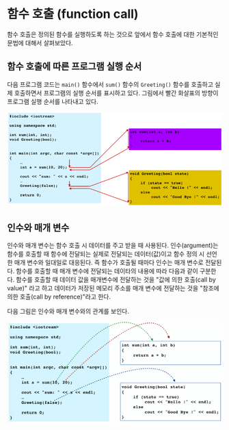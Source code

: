 # 함수 호출 (function call)

함수 호출은 정의된 함수를 실행하도록 하는 것으로 앞에서 함수 호출에 대한 기본적인 문법에 대해서 살펴보았다. 

## 함수 호출에 따른 프로그램 실행 순서

다음 프로그램 코드는 ```main()``` 함수에서 ```sum()``` 함수의 ```Greeting()``` 함수를 호출하고 실제 호출하면서 프로그램의 실행 순서를 
표시하고 있다. 그림에서 빨간 화살표의 방향이 프로그램 실행 순서를 나타내고 있다. 

![image](./functionCall.png)

## 인수와 매개 변수 

인수와 매개 변수는 함수 호출 시 데이터를 주고 받을 때 사용된다. 인수(argument)는 함수를 호출할 때 함수에 전달되는 실제로 
전달되는 데이터(값)이고 함수 정의 시 선언한 매개 변수와 일대일로 대응된다. 즉 함수가 호출될 때마다 인수는 매개 변수로 전달된다. 
함수를 호출할 때 매개 변수에 전달되는 데이타의 내용에 따라 다음과 같이 구분한다. 
함수를 호출할 때 데이터 값을 매개변수에 전달하는 것을 "값에 의한 호출(call by value)" 라고 하고 데이터가 저장된 메모리 주소를 
매개 변수에 전달하는 것을 "참조에 의한 호출(call by reference)"라고 한다.

다음 그림은 인수와 매개 변수와의 관계를 보인다. 

![image](./argParm.png)
